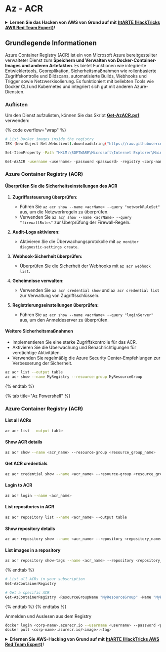 # Az - ACR

<details>

<summary><strong>Lernen Sie das Hacken von AWS von Grund auf mit</strong> <a href="https://training.hacktricks.xyz/courses/arte"><strong>htARTE (HackTricks AWS Red Team Expert)</strong></a><strong>!</strong></summary>

Andere Möglichkeiten, HackTricks zu unterstützen:

* Wenn Sie Ihr **Unternehmen in HackTricks beworben sehen möchten** oder **HackTricks im PDF-Format herunterladen möchten**, überprüfen Sie die [**ABONNEMENTPLÄNE**](https://github.com/sponsors/carlospolop)!
* Holen Sie sich das [**offizielle PEASS & HackTricks-Merch**](https://peass.creator-spring.com)
* Entdecken Sie [**The PEASS Family**](https://opensea.io/collection/the-peass-family), unsere Sammlung exklusiver [**NFTs**](https://opensea.io/collection/the-peass-family)
* **Treten Sie der** 💬 [**Discord-Gruppe**](https://discord.gg/hRep4RUj7f) oder der [**Telegram-Gruppe**](https://t.me/peass) **bei oder folgen** Sie uns auf **Twitter** 🐦 [**@hacktricks_live**](https://twitter.com/hacktricks_live)**.**
* **Teilen Sie Ihre Hacking-Tricks, indem Sie PRs an die** [**HackTricks**](https://github.com/carlospolop/hacktricks) **und** [**HackTricks Cloud**](https://github.com/carlospolop/hacktricks-cloud) **GitHub-Repositories senden.**

</details>

## Grundlegende Informationen

Azure Container Registry (ACR) ist ein von Microsoft Azure bereitgestellter verwalteter Dienst zum **Speichern und Verwalten von Docker-Container-Images und anderen Artefakten**. Es bietet Funktionen wie integrierte Entwicklertools, Georeplikation, Sicherheitsmaßnahmen wie rollenbasierte Zugriffskontrolle und Bildscans, automatisierte Builds, Webhooks und Trigger sowie Netzwerkisolierung. Es funktioniert mit beliebten Tools wie Docker CLI und Kubernetes und integriert sich gut mit anderen Azure-Diensten.

### Auflisten

Um den Dienst aufzulisten, können Sie das Skript [**Get-AzACR.ps1**](https://github.com/NetSPI/MicroBurst/blob/master/Misc/Get-AzACR.ps1) verwenden:

{% code overflow="wrap" %}
```bash
# List Docker images inside the registry
IEX (New-Object Net.Webclient).downloadstring("https://raw.githubusercontent.com/NetSPI/MicroBurst/master/Misc/Get-AzACR.ps1")

Set-ItemProperty -Path "HKLM:\SOFTWARE\Microsoft\Internet Explorer\Main" -Name "DisableFirstRunCustomize" -Value 2

Get-AzACR -username <username> -password <password> -registry <corp-name>.azurecr.io
```
### Azure Container Registry (ACR)

#### Überprüfen Sie die Sicherheitseinstellungen des ACR

1. **Zugriffssteuerung überprüfen:**
   - Führen Sie `az acr show --name <acrName> --query "networkRuleSet"` aus, um die Netzwerkregeln zu überprüfen.
   - Verwenden Sie `az acr show --name <acrName> --query "firewallRules"` zur Überprüfung der Firewall-Regeln.

2. **Audit-Logs aktivieren:**
   - Aktivieren Sie die Überwachungsprotokolle mit `az monitor diagnostic-settings create`.

3. **Webhook-Sicherheit überprüfen:**
   - Überprüfen Sie die Sicherheit der Webhooks mit `az acr webhook list`.

4. **Geheimnisse verwalten:**
   - Verwenden Sie `az acr credential show` und `az acr credential list` zur Verwaltung von Zugriffsschlüsseln.

5. **Registrierungseinstellungen überprüfen:**
   - Führen Sie `az acr show --name <acrName> --query "loginServer"` aus, um den Anmeldeserver zu überprüfen.

#### Weitere Sicherheitsmaßnahmen

- Implementieren Sie eine starke Zugriffskontrolle für das ACR.
- Aktivieren Sie die Überwachung und Benachrichtigungen für verdächtige Aktivitäten.
- Verwenden Sie regelmäßig die Azure Security Center-Empfehlungen zur Verbesserung der Sicherheit.
```bash
az acr list --output table
az acr show --name MyRegistry --resource-group MyResourceGroup
```
{% endtab %}

{% tab title="Az Powershell" %} 

### Azure Container Registry (ACR)

#### List all ACRs

```bash
az acr list --output table
```

#### Show ACR details

```bash
az acr show --name <acr_name> --resource-group <resource_group_name>
```

#### Get ACR credentials

```bash
az acr credential show --name <acr_name> --resource-group <resource_group_name>
```

#### Login to ACR

```bash
az acr login --name <acr_name>
```

#### List repositories in ACR

```bash
az acr repository list --name <acr_name> --output table
```

#### Show repository details

```bash
az acr repository show --name <acr_name> --repository <repository_name>
```

#### List images in a repository

```bash
az acr repository show-tags --name <acr_name> --repository <repository_name> --output table
````

{% endtab %}
```powershell
# List all ACRs in your subscription
Get-AzContainerRegistry

# Get a specific ACR
Get-AzContainerRegistry -ResourceGroupName "MyResourceGroup" -Name "MyRegistry"
```
{% endtab %}
{% endtabs %}

Anmelden und Auslesen aus dem Registry
```bash
docker login <corp-name>.azurecr.io --username <username> --password <password>
docker pull <corp-name>.azurecr.io/<image>:<tag>
```
<details>

<summary><strong>Erlernen Sie AWS-Hacking von Grund auf mit</strong> <a href="https://training.hacktricks.xyz/courses/arte"><strong>htARTE (HackTricks AWS Red Team Expert)</strong></a><strong>!</strong></summary>

Andere Möglichkeiten, HackTricks zu unterstützen:

* Wenn Sie Ihr **Unternehmen in HackTricks beworben sehen möchten** oder **HackTricks als PDF herunterladen möchten**, überprüfen Sie die [**ABONNEMENTPLÄNE**](https://github.com/sponsors/carlospolop)!
* Holen Sie sich das [**offizielle PEASS & HackTricks-Merch**](https://peass.creator-spring.com)
* Entdecken Sie [**The PEASS Family**](https://opensea.io/collection/the-peass-family), unsere Sammlung exklusiver [**NFTs**](https://opensea.io/collection/the-peass-family)
* **Treten Sie der** 💬 [**Discord-Gruppe**](https://discord.gg/hRep4RUj7f) oder der [**Telegram-Gruppe**](https://t.me/peass) bei oder **folgen** Sie uns auf **Twitter** 🐦 [**@hacktricks_live**](https://twitter.com/hacktricks_live)**.**
* **Teilen Sie Ihre Hacking-Tricks, indem Sie PRs an die** [**HackTricks**](https://github.com/carlospolop/hacktricks) und [**HackTricks Cloud**](https://github.com/carlospolop/hacktricks-cloud) github Repositories einreichen.

</details>
